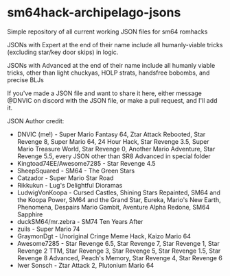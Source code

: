 # sm64hack-archipelago-jsons
Simple repository of all current working JSON files for sm64 romhacks

JSONs with Expert at the end of their name include all humanly-viable tricks (excluding star/key door skips) in logic. 

JSONs with Advanced at the end of their name include all humanly viable tricks, other than light chuckyas, HOLP strats, handsfree bobombs, and precise BLJs

If you've made a JSON file and want to share it here, either message @DNVIC on discord with the JSON file, or make a pull request, and I'll add it.

JSON Author credit:
* DNVIC (me!) - Super Mario Fantasy 64, Ztar Attack Rebooted, Star Revenge 8, Super Mario 64, 24 Hour Hack, Star Revenge 3.5, Super Mario Treasure World, Star Revenge 0, Another Mario Adventure, Star Revenge 5.5, every JSON other than SR8 Advanced in special folder
* Kingtoad74EE/Awesome7285 - Star Revenge 4.5
* SheepSquared - SM64 - The Green Stars
* Catzador - Super Mario Star Road
* Rikkukun - Lug's Delightful Dioramas
* LudwigVonKoopa - Cursed Castles, Shining Stars Repainted, SM64 and the Koopa Power, SM64 and the Grand Star, Eureka, Mario's New Earth, Phenomena, Despairs Mario Gambit, Aventure Alpha Redone, SM64 Sapphire
* duckSM64/mr.zebra - SM74 Ten Years After
* zuils - Super Mario 74
* GraymonDgt - Unoriginal Cringe Meme Hack, Kaizo Mario 64
* Awesome7285 - Star Revenge 6.5, Star Revenge 7, Star Revenge 1, Star Revenge 2 TTM, Star Revenge 3, Star Revenge 5, Star Revenge 1.5, Star Revenge 8 Advanced, Peach's Memory, Star Revenge 4, Star Revenge 6
* Iwer Sonsch - Ztar Attack 2, Plutonium Mario 64
